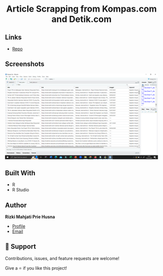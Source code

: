 <h1 align="center">Article Scrapping from Kompas.com and Detik.com</h1>

<p align="center"><project-description></p>

## Links

- [Repo](https://github.com/ki-ki13/Web-Scrapping)


## Screenshots

![Data Result in csv opened with R Studio](/screenshots/1.png)


## Built With

- R
- R Studio

## Author

**Rizki Mahjati Prie Husna**

- [Profile](https://github.com/ki-ki13 "Rizki Mahjati")
- [Email](mailto:rizkimahjati845@gmail.com?subject=Hi "Hi!")

## 🤝 Support

Contributions, issues, and feature requests are welcome!

Give a ⭐️ if you like this project!
